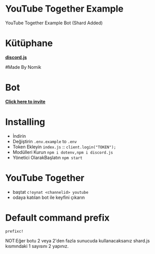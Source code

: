 # YouTube Together Example
YouTube Together Example Bot (Shard Added)

# Kütüphane
**[discord.js](https://discord.js.org)**

#Made By Nomik

# Bot
**[Click here to invite](https://discordapi.com/permissions.html#8)**

# Installing
- İndirin
- Değiştirin `.env.example` to `.env`
- Token Ekleyin `index.js` :: `client.login("TOKEN");`
- Modülleri Kurun `npm i dotenv,npm i discord.js`
- Yönetici OlarakBaşlatın `npm start`

# YouTube Together
- baştat `c!oynat <channelid> youtube`
- odaya katılan bot ile keyfini çıkarın

# Default command prefix
`prefixc!`

NOT:Eğer botu 2 veya 2'den fazla sunucuda kullanacaksanız shard.js kısmındaki 1 sayısını 2 yapınız. 
